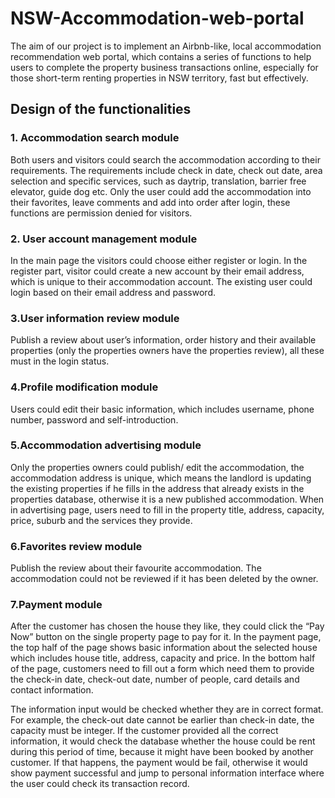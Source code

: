 # NSW-Accommodation-web-portal
The aim of our project is to implement an Airbnb-like, local accommodation recommendation web portal, which contains a series of functions to help users to complete the property business transactions online, especially for those short-term renting properties in NSW territory, fast but effectively.
## Design of the functionalities
### 1. Accommodation search module
Both users and visitors could search the accommodation according to their requirements. The requirements include check in date, check out date, area selection and specific services, such as daytrip, translation, barrier free elevator, guide dog etc. Only the user could add the accommodation into their favorites, leave comments and add into order after login, these functions are permission denied for visitors.
### 2. User account management module
In the main page the visitors could choose either register or login. In the register part, visitor could create a new account by their email address, which is unique to their accommodation account. The existing user could login based on their email address and password.
### 3.User information review module
Publish a review about user’s information, order history and their available properties (only the properties owners have the properties review), all these must in the login status.
### 4.Profile modification module
Users could edit their basic information, which includes username, phone number, password and self-introduction.
### 5.Accommodation advertising module
Only the properties owners could publish/ edit the accommodation, the accommodation address is unique, which means the landlord is updating the existing properties if he fills in the address that already exists in the properties database, otherwise it is a new published accommodation. When in advertising page, users need to fill in the property title, address, capacity, price, suburb and the services they provide.
### 6.Favorites review module
Publish the review about their favourite accommodation. The accommodation could not be reviewed if it has been deleted by the owner.
### 7.Payment module
After the customer has chosen the house they like, they could click the “Pay Now” button on the single property page to pay for it. In the payment page, the top half of the page shows basic information about the selected house which includes house title, address, capacity and price. In the bottom half of the page, customers need to fill out a form which need them to provide the check-in date, check-out date, number of people, card details and contact information.

The information input would be checked whether they are in correct format. For example, the check-out date cannot be earlier than check-in date, the capacity must be integer. If the customer provided all the correct information, it would check the database whether the house could be rent during this period of time, because it might have been booked by another customer. If that happens, the payment would be fail, otherwise it would show payment successful and jump to personal information interface where the user could check its transaction record.
